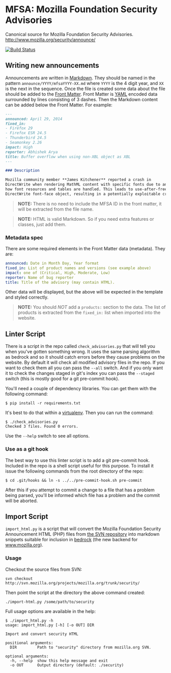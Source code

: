 # MFSA: Mozilla Foundation Security Advisories

Canonical source for Mozilla Foundation Security Advisories. http://www.mozilla.org/security/announce/

[![Build Status](https://travis-ci.org/mozilla/foundation-security-advisories.svg?branch=master)](https://travis-ci.org/mozilla/foundation-security-advisories)

## Writing new announcements

Announcements are written in [Markdown](http://daringfireball.net/projects/markdown/basics). They should
be named in the pattern `announce/YYYY/mfsaYYYY-XX.md` where `YYYY` is the 4 digit year, and `XX` is
the next in the sequence. Once the file is created some data about the file should be added to the
[Front Matter](http://jekyllrb.com/docs/frontmatter/). Front Matter is [YAML](http://yaml.org/spec/1.1/)
encoded data surrounded by lines consisting of 3 dashes. Then the Markdown content can be added below the 
Front Matter. For example:

```markdown
---
announced: April 29, 2014
fixed_in:
- Firefox 29
- Firefox ESR 24.5
- Thunderbird 24.5
- Seamonkey 2.26
impact: High
reporter: Abhishek Arya
title: Buffer overflow when using non-XBL object as XBL
---

### Description

Mozilla community member **James Kitchener** reported a crash in
DirectWrite when rendering MathML content with specific fonts due to an error in
how font resources and tables are handled. This leads to use-after-free of a
DirectWrite font-face object, resulting in a potentially exploitable crash.
```

> **NOTE:** There is no need to include the MFSA ID in the front matter, it will be extracted from the file name.

> **NOTE:** HTML is valid Markdown. So if you need extra features or classes, just add them.

### Metadata spec

There are some required elements in the Front Matter data (metadata). They are:

```yaml
announced: Date in Month Day, Year format
fixed_in: List of product names and versions (see example above)
impact: one of (Critical, High, Moderate, Low)
reporter: Name of bug reporter
title: Title of the advisory (may contain HTML).
```

Other data will be displayed, but the above will be expected in the template and styled correctly.

> **NOTE:** You should *NOT* add a `products:` section to the data. The list of products is extracted
> from the `fixed_in:` list when imported into the website.

## Linter Script

There is a script in the repo called `check_advisories.py` that will tell you when you've gotten something wrong. It uses
the same parsing algorithm as bedrock and so it should catch errors before they cause problems
on the website. By default it will check all modified advisory files in the repo. If you want
to check them all you can pass the `--all` switch. And if you only want it to check the changes
staged in git's index you can pass the `--staged` switch (this is mostly good for a git pre-commit hook).

You'll need a couple of dependency libraries. You can get them with the following command:

```shell
$ pip install -r requirements.txt
```

It's best to do that within a [virtualenv](http://virtualenv.readthedocs.org/en/latest/).
Then you can run the command:

```shell
$ ./check_advisories.py
Checked 3 files. Found 0 errors.
```

Use the `--help` switch to see all options.

### Use as a git hook

The best way to use this linter script is to add a git pre-commit hook. Included in the repo is a
shell script useful for this purpose. To install it issue the following commands from the root
directory of the repo:

```shell
$ cd .git/hooks && ln -s ../../pre-commit-hook.sh pre-commit
```

After this if you attempt to commit a change to a file that has a problem being parsed, you'll be
informed which file has a problem and the commit will be aborted.

## Import Script

`import_html.py` is a script that will convert the Mozilla Foundation Security Announcement HTML (PHP) files from [the SVN repository](http://svn.mozilla.org/projects/mozilla.org/trunk/security/) into markdown snippets suitable for inclusion in [bedrock](https://github.com/mozilla/bedrock/) (the new backend for www.mozilla.org).

### Usage

Checkout the source files from SVN:

    svn checkout http://svn.mozilla.org/projects/mozilla.org/trunk/security/

Then point the script at the directory the above command created:

    ./import-html.py /some/path/to/security

Full usage options are available in the help:

```
$ ./import_html.py -h
usage: import_html.py [-h] [-o OUT] DIR

Import and convert security HTML

positional arguments:
  DIR         Path to "security" directory from mozilla.org SVN.

optional arguments:
  -h, --help  show this help message and exit
  -o OUT      Output directory (default: ./security)
```
